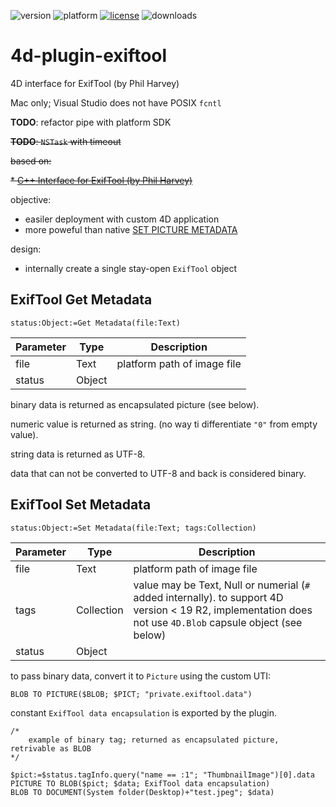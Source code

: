 ![version](https://img.shields.io/badge/version-19%2B-5682DF)
![platform](https://img.shields.io/static/v1?label=platform&message=mac-intel%20|%20mac-arm&color=blue)
[![license](https://img.shields.io/github/license/miyako/4d-plugin-exiftool)](LICENSE)
![downloads](https://img.shields.io/github/downloads/miyako/4d-plugin-exiftool/total)

# 4d-plugin-exiftool
4D interface for ExifTool (by Phil Harvey)

Mac only; Visual Studio does not have POSIX `fcntl`

**TODO**: refactor pipe with platform SDK

~~**TODO**: `NSTask` with timeout~~

~~based on:~~

~~* [C++ Interface for ExifTool (by Phil Harvey)](https://exiftool.org/cpp_exiftool/)~~

objective:

* easiler deployment with custom 4D application
* more poweful than native [SET PICTURE METADATA](https://doc.4d.com/4Dv19/4D/19.1/SET-PICTURE-METADATA.301-5652803.en.html)

design:

* internally create a single stay-open `ExifTool` object

## ExifTool Get Metadata

```4d
status:Object:=Get Metadata(file:Text)
```
|Parameter|Type|Description|
|-|-|-|
|file|Text|platform path of image file|
|status|Object||

binary data is returned as encapsulated picture (see below).

numeric value is returned as string. (no way ti differentiate `"0"` from empty value).

string data is returned as UTF-8.

data that can not be converted to UTF-8 and back is considered binary.

## ExifTool Set Metadata

```4d
status:Object:=Set Metadata(file:Text; tags:Collection)
```

|Parameter|Type|Description|
|-|-|-|
|file|Text|platform path of image file|
|tags|Collection|value may be Text, Null or numerial (`#` added internally). to support 4D version < 19 R2, implementation does not use `4D.Blob` capsule object (see below)|
|status|Object||

to pass binary data, convert it to `Picture` using the custom UTI:

```4d
BLOB TO PICTURE($BLOB; $PICT; "private.exiftool.data")
```

constant `ExifTool data encapsulation` is exported by the plugin.

```4d
/*
	example of binary tag; returned as encapsulated picture, retrivable as BLOB
*/

$pict:=$status.tagInfo.query("name == :1"; "ThumbnailImage")[0].data
PICTURE TO BLOB($pict; $data; ExifTool data encapsulation)
BLOB TO DOCUMENT(System folder(Desktop)+"test.jpeg"; $data)
```
